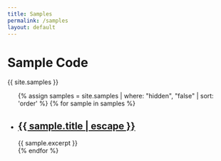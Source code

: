 ```yaml
---
title: Samples
permalink: /samples
layout: default
---
```

# Sample Code

<div class="samples">
	{{ site.samples }}
	<ul class="post-list">
		{% assign samples = site.samples | where: "hidden", "false" | sort: 'order' %}
		{% for sample in samples %}
            <li>
                <h2><a class="post-link" href="{{ sample.url | relative_url }}">{{ sample.title | escape }}</a></h2>
                <span class="post-meta">{{ sample.excerpt }}</span>
            </li>
		{% endfor %}
	</ul>
</div>
